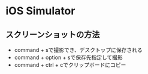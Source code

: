 # iOS Simulator

## スクリーンショットの方法
- command + sで撮影でき、デスクトップに保存される
- command + option + sで保存先指定して撮影
- command + ctrl + cでクリップボードにコピー